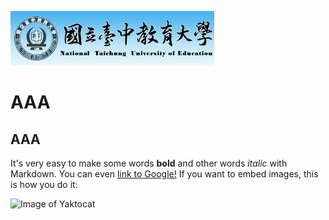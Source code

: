 ![Image of logo](logo.gif)

# AAA
## AAA
It's very easy to make some words **bold** and other words *italic* with Markdown. You can even [link to Google!](http://google.com)
If you want to embed images, this is how you do it:

![Image of Yaktocat](https://octodex.github.com/images/yaktocat.png)
